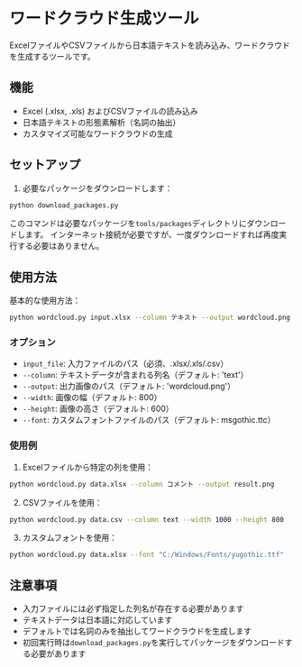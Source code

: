 # ワードクラウド生成ツール

ExcelファイルやCSVファイルから日本語テキストを読み込み、ワードクラウドを生成するツールです。

## 機能

- Excel (.xlsx, .xls) およびCSVファイルの読み込み
- 日本語テキストの形態素解析（名詞の抽出）
- カスタマイズ可能なワードクラウドの生成

## セットアップ

1. 必要なパッケージをダウンロードします：

```bash
python download_packages.py
```

このコマンドは必要なパッケージを`tools/packages`ディレクトリにダウンロードします。
インターネット接続が必要ですが、一度ダウンロードすれば再度実行する必要はありません。

## 使用方法

基本的な使用方法：

```bash
python wordcloud.py input.xlsx --column テキスト --output wordcloud.png
```

### オプション

- `input_file`: 入力ファイルのパス（必須、.xlsx/.xls/.csv）
- `--column`: テキストデータが含まれる列名（デフォルト: 'text'）
- `--output`: 出力画像のパス（デフォルト: 'wordcloud.png'）
- `--width`: 画像の幅（デフォルト: 800）
- `--height`: 画像の高さ（デフォルト: 600）
- `--font`: カスタムフォントファイルのパス（デフォルト: msgothic.ttc）

### 使用例

1. Excelファイルから特定の列を使用：
```bash
python wordcloud.py data.xlsx --column コメント --output result.png
```

2. CSVファイルを使用：
```bash
python wordcloud.py data.csv --column text --width 1000 --height 800
```

3. カスタムフォントを使用：
```bash
python wordcloud.py data.xlsx --font "C:/Windows/Fonts/yugothic.ttf"
```

## 注意事項

- 入力ファイルには必ず指定した列名が存在する必要があります
- テキストデータは日本語に対応しています
- デフォルトでは名詞のみを抽出してワードクラウドを生成します
- 初回実行時は`download_packages.py`を実行してパッケージをダウンロードする必要があります 